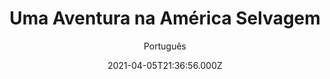 ---
id: '8bd0ec5c-61b2-4ceb-8d6b-1f741d02acd9'
type: 'movie' # Filme, Série, Anime
title: "Uma Aventura na América Selvagem"
synopsis: ["A verdadeira história sobre os irmão Stouffer, três rapazes cujas férias de verão se tornaria uma aventura que duraria uma vida. É o verão de 1968 e Marty (Scott Bairstow), Mark (Devon Sawa) e Marshall (Jonathan Taylor Thomas) Stouffer tem uma idéia maluca. Fascinados pela natureza que os cerca, eles decidem cair na estrada com uma câmera 16mm nas mão para capturarem a vida selvagem da América nunca vista antes, em seu próprio habitat. Agora estes três intrépidos viajantes irão aprender a confiar a depender uns dos outros à medida que eles vão gravando suas arriscadas odisséias e coletando imagens nunca vistas antes de majestosos, poderosos animais em seus próprios territórios.",
]
originalTitle: "Wild America"
date: '2021-04-05T21:36:56.000Z'
update: '2021-04-05T21:36:56.000Z'
releaseDate: '1997-07-02T03:00:00.000Z'
imdb:
  rating: '6.4' # 8.5
  id: '' # tt0470752
duration: '1h 46m'
trailer:
  urls: [
    'CNglAvAenxU',
  ]
tags: ['720p', '1080p', '720p']
genre: [] #
quality: 'WEB-DL 720p | 1080p' # BluRay, WEB-DL, HDTV, WEB-DL4K, WEB-DLe
format: 'Mkv | Mp4' # MKV, MP4, TS
audio: 'Português, Inglês' # Dublado, Legendado, Dual Audio, Dub & Leg
subtitle: 'Português' # Português, inglês,
size: '912 MB | 1 GB | 1.79 GB' # 4.8 GB
audioQuality: 10
videoQuality: 10
directors: []
#  - name: 'Lana Wachowski'
#    image: ''
#  - name: 'Lilly Wachowski'
#    image: ''
cast: []
#  - name: 'Keanu Reeves'
#    image: ''
#    characterName: 'Neo'
writers: []
#  - name: ''
#    image: ''
maturityRating:
  age: '' # L , 10, 12, 14, 16, 18
  topics: [''] # Violence, Illegal drugs, Inappropriate Language, Legal Drugs, Sexual Content, Extreme Violence
###########################################
download:
  
  - url: 'magnet:?xt=urn:btih:869EDB9091FD3CD94FD6559EA757A473BCFF20FD&dn=WwW.LAPUMiAFiLMES.COM%20Uma%20Aventura%20na%20Am%c3%a9rica%20Selvagem%201997%20%28720p%29%20%5bWEB-DL%5d%20WwW.LAPUMiAFiLMES.COM&tr=udp%3a%2f%2ftracker.openbittorrent.com%3a80%2fannounce&tr=udp%3a%2f%2ftracker.opentrackr.org%3a1337%2fannounce&tr=udp%3a%2f%2ftracker.trackerfix.com%3a85%2fannounce&tr=udp%3a%2f%2ftracker.openbittorrent.com%3a80%2fannounce&tr=udp%3a%2f%2ftracker.opentrackr.org%3a1337%2fannounce&tr=udp%3a%2f%2ftracker.coppersurfer.tk%3a6969%2fannounce&tr=udp%3a%2f%2ftracker.leechers-paradise.org%3a6969%2fannounce&tr=udp%3a%2f%2feddie4.nl%3a6969%2fannounce&tr=udp%3a%2f%2fp4p.arenabg.com%3a1337%2fannounce&tr=udp%3a%2f%2fexplodie.org%3a6969%2fannounce&tr=udp%3a%2f%2fzer0day.ch%3a1337%2fannounce'
    resolution: '720p' # 720p, 1080p, 4K,
    audio: 'Dual Áudio' # Dublado, Legendado, Dual Audio
    size: '' # 4.8 GB
    quality: '' # BluRay, WEB-DL
    format: '' # MKV
  - url: 'magnet:?xt=urn:btih:A109799A39FD614022315C3AED89CF8C0E53C482&dn=WwW.LAPUMiAFiLMES.COM%20Uma%20Aventura%20na%20Am%c3%a9rica%20Selvagem%201997%20%281080p%29%20%5bWEB-DL%5d%20WwW.LAPUMiAFiLMES.COM&tr=udp%3a%2f%2ftracker.openbittorrent.com%3a80%2fannounce&tr=udp%3a%2f%2ftracker.opentrackr.org%3a1337%2fannounce&tr=udp%3a%2f%2ftracker.trackerfix.com%3a85%2fannounce&tr=udp%3a%2f%2ftracker.openbittorrent.com%3a80%2fannounce&tr=udp%3a%2f%2ftracker.opentrackr.org%3a1337%2fannounce&tr=udp%3a%2f%2ftracker.coppersurfer.tk%3a6969%2fannounce&tr=udp%3a%2f%2ftracker.leechers-paradise.org%3a6969%2fannounce&tr=udp%3a%2f%2feddie4.nl%3a6969%2fannounce&tr=udp%3a%2f%2fp4p.arenabg.com%3a1337%2fannounce&tr=udp%3a%2f%2fexplodie.org%3a6969%2fannounce&tr=udp%3a%2f%2fzer0day.ch%3a1337%2fannounce'
    resolution: '1080p' # 720p, 1080p, 4K,
    audio: 'Dual Áudio' # Dublado, Legendado, Dual Audio
    size: '' # 4.8 GB
    quality: '' # BluRay, WEB-DL
    format: '' # MKV
  - url: 'magnet:?xt=urn:btih:D7609F3130C7A32FDA14719E1F67234D6B95010A&dn=WwW.LAPUMiAFiLMES.COM%20Uma%20Aventura%20na%20Am%c3%a9rica%20Selvagem%201997%20%28720p%29%20%5bWEB-DL%5d%20DUBLADO%20WwW.LAPUMiAFiLMES.COM&tr=udp%3a%2f%2ftracker.openbittorrent.com%3a80%2fannounce&tr=udp%3a%2f%2ftracker.opentrackr.org%3a1337%2fannounce&tr=udp%3a%2f%2ftracker.trackerfix.com%3a85%2fannounce&tr=udp%3a%2f%2ftracker.openbittorrent.com%3a80%2fannounce&tr=udp%3a%2f%2ftracker.opentrackr.org%3a1337%2fannounce&tr=udp%3a%2f%2ftracker.coppersurfer.tk%3a6969%2fannounce&tr=udp%3a%2f%2ftracker.leechers-paradise.org%3a6969%2fannounce&tr=udp%3a%2f%2feddie4.nl%3a6969%2fannounce&tr=udp%3a%2f%2fp4p.arenabg.com%3a1337%2fannounce&tr=udp%3a%2f%2fexplodie.org%3a6969%2fannounce&tr=udp%3a%2f%2fzer0day.ch%3a1337%2fannounce'
    resolution: '720p' # 720p, 1080p, 4K,
    audio: 'Dublado' # Dublado, Legendado, Dual Audio
    size: '' # 4.8 GB
    quality: '' # BluRay, WEB-DL
    format: '' # MKV
images:
  cover: '/assets/movies/uma-aventura-na-america-selvagem.jpg'
  background: '/assets/movies/'
---